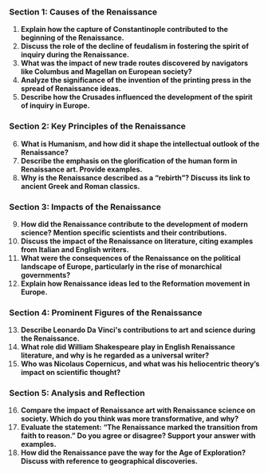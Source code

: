 
### Section 1: Causes of the Renaissance
1. **Explain how the capture of Constantinople contributed to the beginning of the Renaissance.**
2. **Discuss the role of the decline of feudalism in fostering the spirit of inquiry during the Renaissance.**
3. **What was the impact of new trade routes discovered by navigators like Columbus and Magellan on European society?**
4. **Analyze the significance of the invention of the printing press in the spread of Renaissance ideas.**
5. **Describe how the Crusades influenced the development of the spirit of inquiry in Europe.**

### Section 2: Key Principles of the Renaissance
6. **What is Humanism, and how did it shape the intellectual outlook of the Renaissance?**
7. **Describe the emphasis on the glorification of the human form in Renaissance art. Provide examples.**
8. **Why is the Renaissance described as a “rebirth”? Discuss its link to ancient Greek and Roman classics.**

### Section 3: Impacts of the Renaissance
9. **How did the Renaissance contribute to the development of modern science? Mention specific scientists and their contributions.**
10. **Discuss the impact of the Renaissance on literature, citing examples from Italian and English writers.**
11. **What were the consequences of the Renaissance on the political landscape of Europe, particularly in the rise of monarchical governments?**
12. **Explain how Renaissance ideas led to the Reformation movement in Europe.**

### Section 4: Prominent Figures of the Renaissance
13. **Describe Leonardo Da Vinci's contributions to art and science during the Renaissance.**
14. **What role did William Shakespeare play in English Renaissance literature, and why is he regarded as a universal writer?**
15. **Who was Nicolaus Copernicus, and what was his heliocentric theory’s impact on scientific thought?**

### Section 5: Analysis and Reflection
16. **Compare the impact of Renaissance art with Renaissance science on society. Which do you think was more transformative, and why?**
17. **Evaluate the statement: “The Renaissance marked the transition from faith to reason.” Do you agree or disagree? Support your answer with examples.**
18. **How did the Renaissance pave the way for the Age of Exploration? Discuss with reference to geographical discoveries.**
